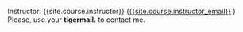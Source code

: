 Instructor: {{site.course.instructor}}  ([{{site.course.instructor_email}}](mailto:{{{{site.course.instructor_email}}}}) )
<br>
Please, use your **tigermail.** to contact me.
